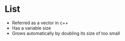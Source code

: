 # List

* Referred as a vector in c++
* Has a variable size
* Grows automatically by doubling its size of too small


